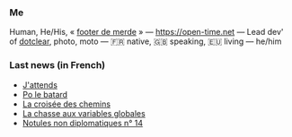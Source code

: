 ### Me

Human, He/His, « [footer de merde](https://open-time.net/post/2013/07/17/La-veritable-histoire-du-Footer-de-merde-) » — https://open-time.net — Lead dev' of [dotclear](https://git.dotclear.org/dev/dotclear), photo, moto — 🇫🇷 native, 🇬🇧 speaking, 🇪🇺 living — he/him

### Last news (in French)

<!-- BLOG-POST-LIST:START -->
- [J&#39;attends](https://open-time.net/post/2022/10/01/J-attends)
- [Po le batard](https://open-time.net/post/2022/09/30/Po-le-batard)
- [La croisée des chemins](https://open-time.net/post/2022/09/29/La-croisee-des-chemins)
- [La chasse aux variables globales](https://open-time.net/post/2022/09/28/La-chasse-aux-variables-globales)
- [Notules non diplomatiques n° 14](https://open-time.net/post/2022/09/27/Notules-non-diplomatiques-n-14)
<!-- BLOG-POST-LIST:END -->
